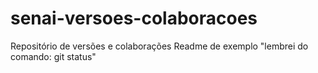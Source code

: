 ﻿# senai-versoes-colaboracoes
Repositório de versões e colaborações
Readme de exemplo
"lembrei do comando: git status"